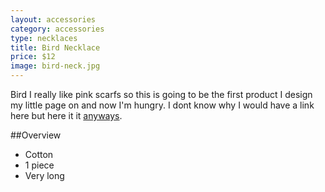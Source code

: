 ```yaml
---
layout: accessories
category: accessories
type: necklaces
title: Bird Necklace
price: $12
image: bird-neck.jpg
---
```


Bird I really like pink scarfs so this is going to be the first product I design my little page on and now I'm hungry. I dont know why I would have a link here but here it it [anyways](http://en.wikipedia.org/wiki/anyways).

##Overview

- Cotton
- 1 piece 
- Very long